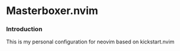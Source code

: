 # Masterboxer.nvim

### Introduction

This is my personal configuration for neovim based on kickstart.nvim

